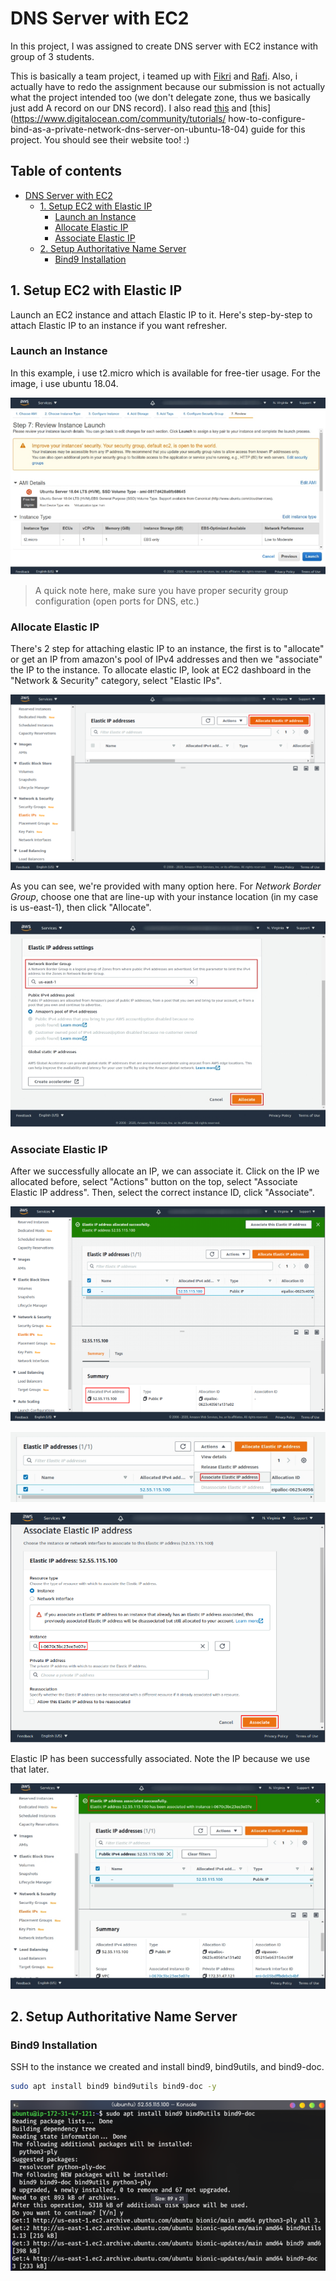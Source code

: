 # DNS Server with EC2

In this project, I was assigned to create DNS server with EC2 instance with group of 3 students.

This is basically a team project, i teamed up with [Fikri](wuvel.net) and [Rafi](rafifauz.site). Also, i actually have to redo the assignment because our submission is not actually what the project intended too (we don't delegate zone, thus we basically just add A record on our DNS record). I also read [this](https://badshah.io/how-i-hosted-a-dns-server-on-aws/) and [this](https://www.digitalocean.com/community/tutorials/
how-to-configure-bind-as-a-private-network-dns-server-on-ubuntu-18-04) guide for this project. You should see their website too! :)

## Table of contents  <!-- omit in toc -->

- [DNS Server with EC2](#dns-server-with-ec2)
  - [1. Setup EC2 with Elastic IP](#1-setup-ec2-with-elastic-ip)
    - [Launch an Instance](#launch-an-instance)
    - [Allocate Elastic IP](#allocate-elastic-ip)
    - [Associate Elastic IP](#associate-elastic-ip)
  - [2. Setup Authoritative Name Server](#2-setup-authoritative-name-server)
    - [Bind9 Installation](#bind9-installation)

## 1. Setup EC2 with Elastic IP

Launch an EC2 instance and attach Elastic IP to it. Here's step-by-step to attach Elastic IP to an instance if you want  refresher.

### Launch an Instance

In this example, i use t2.micro which is available for free-tier usage. For the image, i use ubuntu 18.04.

![launch instance](img/001.png)

> A quick note here, make sure you have proper security group configuration (open ports for DNS, etc.)

### Allocate Elastic IP

There's 2 step for attaching elastic IP to an instance, the first is to "allocate" or get an IP from amazon's pool of IPv4 addresses and then we "associate" the IP to the instance. To allocate elastic IP, look at EC2 dashboard in the "Network & Security" category, select "Elastic IPs".

![allocate elastic ip](img/002.png)

As you can see, we're provided with many option here. For *Network Border Group*, choose one that are line-up with your instance location (in my case is us-east-1), then click "Allocate".

![elastic ip config](img/003.png)

### Associate Elastic IP

After we successfully allocate an IP, we can associate it. Click on the IP we allocated before, select "Actions" button on the top, select "Associate Elastic IP address". Then, select the correct instance ID, click "Associate".

![allocated successfully](img/004.png)

![associate ip](img/005.png)

![associate ip config](img/006.png)

Elastic IP has been successfully associated. Note the IP because we use that later.

![successfully associated](img/007.png)

## 2. Setup Authoritative Name Server

### Bind9 Installation

SSH to the instance we created and install bind9, bind9utils, and bind9-doc.

```bash
sudo apt install bind9 bind9utils bind9-doc -y
```

![install bind9](img/008.png)